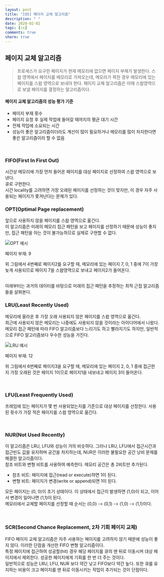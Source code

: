 ```yaml
---
layout: post
title: "[OS] 페이지 교체 알고리즘"
description: " "
date: 2020-02-02
tags: [cs]
comments: true
share: true
---
```


## 페이지 교체 알고리즘
> 프로세스가 요구한 페이지가 현재 메모리에 없으면 페이지 부재가 발생한다. 스왑 영역에서 페이지를 메모리로 가져오는데, 메모리가 꽉찬 경우 메모리에 있는 페이지를 스왑 영역으로 보내야 한다.
페이지 교체 알고리즘은 이때 스왑영역으로 보낼 페이지를 결정하는 알고리즘이다.

#### 페이지 교체 알고리즘의 성능 평가 기준
- 페이지 부재 횟수
- 페이지 요청 후 실제 작업에 들어갈 때까지의 평균 대기 시간
- 전체 작업에 소요되는 시간<br/>
- 성능이 좋은 알고리즘이더라도 계산이 많이 필요하거나 메모리를 많이 차지한다면 좋은 알고리즘이라 할 수 없음

<br/>

### FIFO(First In First Out)
시간상 메모리에 가장 먼저 들어온 페이지를 대상 페이지로 선정하여 스왑 영역으로 보낸다. <br/>
큐로 구현한다. <br/>
시간 locality를 고려하면 가장 오래된 페이지를 선정하는 것이 맞지만, 이 경우 자주 사용되는 페이지가 쫓겨난다는 문제가 있다.
<br/>

### OPT(Optimal Page replacement)
앞으로 사용하지 않을 페이지를 스왑 영역으로 옮긴다. <br/>
이 알고리즘은 미래의 메모리 접근 패턴을 보고 페이지를 선정하기 때문에 성능이 좋지만, 접근 패턴을 아는 것이 불가능하므로 실제로 구현할 수 없다.

![OPT 예시](https://media.geeksforgeeks.org/wp-content/uploads/optimal_page.png)

페이지 부재: 9

위 그림에서 4번째로 페이지2를 요구할 때, 메모리에 있는 페이지 7, 0, 1 중에 7이 가장 늦게 사용되므로 페이지 7을 스왑영역으로 보내고 페이지2가 들어온다.

<br/>
아래부터는 과거의 데이터를 바탕으로 미래의 접근 패턴을 추정하는 최적 근접 알고리즘들을 살펴본다.

### LRU(Least Recently Used)
메모리에 올라온 후 가장 오래 사용되지 않은 페이지를 스왑 영역으로 옮긴다. <br/>
최근에 사용되지 않은 메모리는 나중에도 사용되지 않을 것이라는 아이디어에서 나왔다.<br/>
메모리 접근 패턴에 따라 FIFO 알고리즘보다 느리기도 하고 빨라지기도 하지만, 일반적으로 FIFO 알고리즘보다 우수한 성능을 가진다.

![LRU 예시](https://lh3.googleusercontent.com/proxy/bOIQ6FYS6rFBmPZgaEJsMwj82MECNyazH2l_nTU1D0DntyLEBLofRjdCwFJ37lK9Rmx_Onzkhc0KvRIQSpcD3kfL2njay3xmuet8i-SO3iwACwlMewwqcXZcDtNC7hM)

페이지 부재: 12

위 그림에서 6번째로 페이지3을 요구할 때, 메모리에 있는 페이지 2, 0, 1 중에 접근한 지 가장 오래된 것은 페이지 1이므로 페이지1을 내보내고 페이지 3이 들어온다.

<br/>

### LFU(Least Frequently Used)
프레임에 있는 페이지가 몇 번 사용되었는지를 기준으로 대상 페이지를 선정한다. 사용된 횟수가 가장 적은 페이지를 스왑 영역으로 옮긴다.

<br/>

### NUR(Not Used Recently)
이 알고리즘은 LRU, LFU와 성능이 거의 비슷하다. 그러나 LRU, LFU에서 접근시간과 접근빈도 값을 유지하며 공간을 차지하는데, NUR은 이러한 불필요한 공간 낭비 문제를 해결한 알고리즘이다.<br/>
참조 비트와 변형 비트를 사용하여 예측한다. 메모리 공간은 총 2비트만 추가된다.
- 참조 비트: 페이지에 접근(read or execute)하면 1이 된다.
- 변형 비트: 페이지가 변경(write or append)되면 1이 된다.

모든 페이지는 (0, 0)이 초기 상태이다. 이 상태에서 접근이 발생하면 (1,0)이 되고, 이어서 변경이 일어나면 (1,1)이 된다. <br/>
메모리에서 교체할 페이지를 선정할 때 순서는 (0,0) -> (0,1) -> (1,0) -> (1,1)이다.

<br/>

### SCR(Second Chance Replacement, 2차 기회 페이지 교체)
FIFO 페이지 교체 알고리즘은 자주 사용하는 페이지를 고려하지 않기 때문에 성능이 좋지 않다. 이러한 단점을 개선한 FIFO 변형 알고리즘이다.<br/>
특정 페이지에 접근하여 성공할(hit) 경우 해당 페이지를 큐의 맨 뒤로 이동시켜 대상 페이지에서 제외한다. 성공한 페이지에게 기회를 한 번 더 주는 것이다.<br/>
일반적으로 성능은 LRU, LFU, NUR 보다 약간 낮고 FIFO보다 약간 높다. 또한 큐를 유지하는 비용이 크고 페이지를 맨 뒤로 이동시키는 작업이 추가되는 것이 단점이다.
